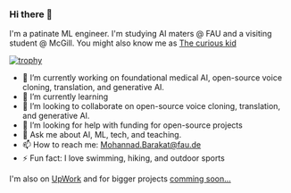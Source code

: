 ### Hi there 👋
I'm a patinate ML engineer. I'm studying AI maters @ FAU and a visiting student @ McGill. You might also know me as [The curious kid](https://www.youtube.com/channel/UCrNosLE4Eh4rndjkM2L4dOA) 

[![trophy](https://github-profile-trophy.vercel.app/?username=MohannadEhabBarakat&theme=onedark&rank=-C,-B)](https://github.com/ryo-ma/github-profile-trophy)

- 🔭 I’m currently working on foundational medical AI, open-source voice cloning, translation, and generative AI. 
- 🌱 I’m currently learning 
- 👯 I’m looking to collaborate on open-source voice cloning, translation, and generative AI. 
- 🤔 I’m looking for help with funding for open-source projects 
- 💬 Ask me about AI, ML, tech, and teaching.
- 📫 How to reach me: Mohannad.Barakat@fau.de
- ⚡ Fun fact: I love swimming, hiking, and outdoor sports

I'm also on [UpWork](https://www.upwork.com/freelancers/~01fb62a5e80d6a5a27?mp_source=share) and for bigger projects [comming soon...](https://www.upwork.com/agencies/1671224691647512576/)
